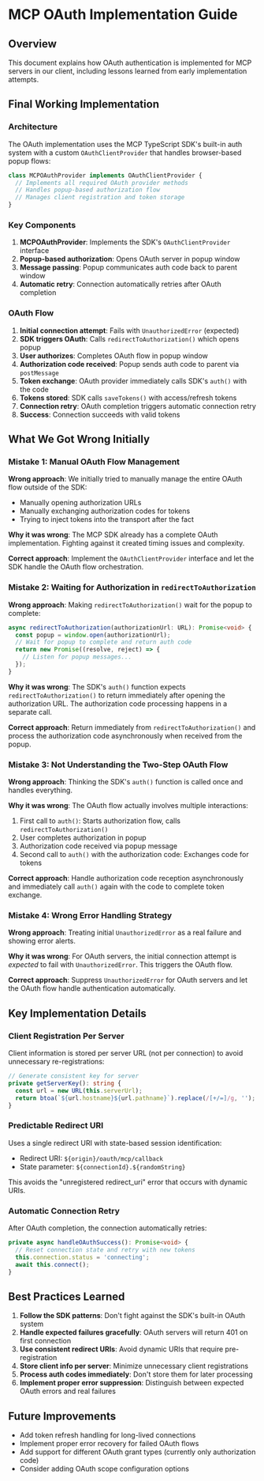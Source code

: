 # MCP OAuth Implementation Guide

## Overview

This document explains how OAuth authentication is implemented for MCP servers in our client, including lessons learned from early implementation attempts.

## Final Working Implementation

### Architecture

The OAuth implementation uses the MCP TypeScript SDK's built-in auth system with a custom `OAuthClientProvider` that handles browser-based popup flows:

```typescript
class MCPOAuthProvider implements OAuthClientProvider {
  // Implements all required OAuth provider methods
  // Handles popup-based authorization flow
  // Manages client registration and token storage
}
```

### Key Components

1. **MCPOAuthProvider**: Implements the SDK's `OAuthClientProvider` interface
2. **Popup-based authorization**: Opens OAuth server in popup window
3. **Message passing**: Popup communicates auth code back to parent window
4. **Automatic retry**: Connection automatically retries after OAuth completion

### OAuth Flow

1. **Initial connection attempt**: Fails with `UnauthorizedError` (expected)
2. **SDK triggers OAuth**: Calls `redirectToAuthorization()` which opens popup
3. **User authorizes**: Completes OAuth flow in popup window
4. **Authorization code received**: Popup sends auth code to parent via `postMessage`
5. **Token exchange**: OAuth provider immediately calls SDK's `auth()` with the code
6. **Tokens stored**: SDK calls `saveTokens()` with access/refresh tokens
7. **Connection retry**: OAuth completion triggers automatic connection retry
8. **Success**: Connection succeeds with valid tokens

## What We Got Wrong Initially

### Mistake 1: Manual OAuth Flow Management

**Wrong approach**: We initially tried to manually manage the entire OAuth flow outside of the SDK:
- Manually opening authorization URLs
- Manually exchanging authorization codes for tokens
- Trying to inject tokens into the transport after the fact

**Why it was wrong**: The MCP SDK already has a complete OAuth implementation. Fighting against it created timing issues and complexity.

**Correct approach**: Implement the `OAuthClientProvider` interface and let the SDK handle the OAuth flow orchestration.

### Mistake 2: Waiting for Authorization in `redirectToAuthorization`

**Wrong approach**: Making `redirectToAuthorization()` wait for the popup to complete:
```typescript
async redirectToAuthorization(authorizationUrl: URL): Promise<void> {
  const popup = window.open(authorizationUrl);
  // Wait for popup to complete and return auth code
  return new Promise((resolve, reject) => {
    // Listen for popup messages...
  });
}
```

**Why it was wrong**: The SDK's `auth()` function expects `redirectToAuthorization()` to return immediately after opening the authorization URL. The authorization code processing happens in a separate call.

**Correct approach**: Return immediately from `redirectToAuthorization()` and process the authorization code asynchronously when received from the popup.

### Mistake 3: Not Understanding the Two-Step OAuth Flow

**Wrong approach**: Thinking the SDK's `auth()` function is called once and handles everything.

**Why it was wrong**: The OAuth flow actually involves multiple interactions:
1. First call to `auth()`: Starts authorization flow, calls `redirectToAuthorization()`
2. User completes authorization in popup
3. Authorization code received via popup message
4. Second call to `auth()` with the authorization code: Exchanges code for tokens

**Correct approach**: Handle authorization code reception asynchronously and immediately call `auth()` again with the code to complete token exchange.

### Mistake 4: Wrong Error Handling Strategy

**Wrong approach**: Treating initial `UnauthorizedError` as a real failure and showing error alerts.

**Why it was wrong**: For OAuth servers, the initial connection attempt is *expected* to fail with `UnauthorizedError`. This triggers the OAuth flow.

**Correct approach**: Suppress `UnauthorizedError` for OAuth servers and let the OAuth flow handle authentication automatically.

## Key Implementation Details

### Client Registration Per Server

Client information is stored per server URL (not per connection) to avoid unnecessary re-registrations:
```typescript
// Generate consistent key for server
private getServerKey(): string {
  const url = new URL(this.serverUrl);
  return btoa(`${url.hostname}${url.pathname}`).replace(/[+/=]/g, '');
}
```

### Predictable Redirect URI

Uses a single redirect URI with state-based session identification:
- Redirect URI: `${origin}/oauth/mcp/callback`
- State parameter: `${connectionId}.${randomString}`

This avoids the "unregistered redirect_uri" error that occurs with dynamic URIs.

### Automatic Connection Retry

After OAuth completion, the connection automatically retries:
```typescript
private async handleOAuthSuccess(): Promise<void> {
  // Reset connection state and retry with new tokens
  this.connection.status = 'connecting';
  await this.connect();
}
```

## Best Practices Learned

1. **Follow the SDK patterns**: Don't fight against the SDK's built-in OAuth system
2. **Handle expected failures gracefully**: OAuth servers will return 401 on first connection
3. **Use consistent redirect URIs**: Avoid dynamic URIs that require pre-registration
4. **Store client info per server**: Minimize unnecessary client registrations
5. **Process auth codes immediately**: Don't store them for later processing
6. **Implement proper error suppression**: Distinguish between expected OAuth errors and real failures

## Future Improvements

- Add token refresh handling for long-lived connections
- Implement proper error recovery for failed OAuth flows
- Add support for different OAuth grant types (currently only authorization code)
- Consider adding OAuth scope configuration options